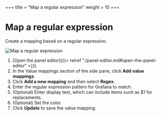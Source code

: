 +++
title = "Map a regular expression"
weight = 10
+++

# Map a regular expression

Create a mapping based on a regular expression.

![Map a regular expression](/static/img/docs/value-mappings/map-regex-8-0.png)

1. [Open the panel editor]({{< relref "./panel-editor.md#open-the-panel-editor" >}}).
1. In the Value mappings section of the side pane, click **Add value mappings**.
1. Click **Add a new mapping** and then select **Regex**.
1. Enter the regular expression pattern for Grafana to match.
1. (Optional) Enter display text, which can include items such as $1 for replacements.
1. (Optional) Set the color.
1. Click **Update** to save the value mapping.